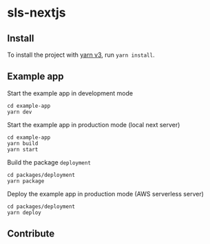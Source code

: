 # sls-nextjs

## Install

To install the project with [yarn v3](https://yarnpkg.com/getting-started/install), run `yarn install`.

## Example app

Start the example app in development mode

```
cd example-app
yarn dev
```

Start the example app in production mode (local next server)

```
cd example-app
yarn build
yarn start
```

Build the package `deployment`

```
cd packages/deployment
yarn package
```

Deploy the example app in production mode (AWS serverless server)

```
cd packages/deployment
yarn deploy
```

## Contribute
